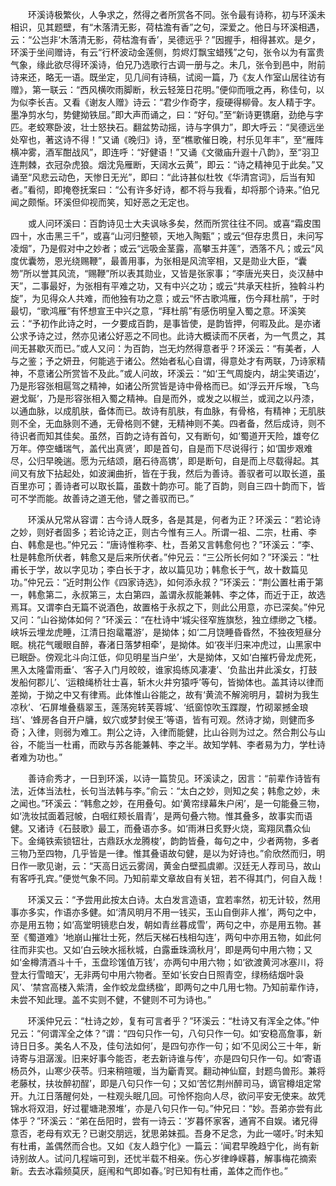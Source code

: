 <!-- { "loadSidebar": true } -->
　　环溪诗极繁伙，人争求之，然得之者所赏各不同。张令最有诗称，初与环溪未相识，见其题壁，有“木落清无影，荷枯澹有香”之句，深爱之。他日与环溪相遇，云：“公岂非‘木落清无影，荷枯澹有香’，吴德远乎？”因握手，相得甚欢。是夕，环溪于坐间赠诗，有云“行杯波动金莲侧，剪烬灯飘宝蜡残”之句，张令以为有富贵气象，缘此欲尽得环溪诗，伯兄乃选歌行古调一册与之。未几，张令到邑中，附前诗来还，略无一语。既坐定，见几间有诗稿，试阅一篇，乃《友人作室山居往访有赠》，第一联云：“西风横吹雨脚断，秋云轻笼日花明。”便仰而哦之再，称佳句，以为似李长吉。又看《谢友人赠》诗云：“君少作奇字，瘦硬得柳骨。友人精于字。墨净剪水匀，势健拗铁屈。”即大声而诵之，曰：“好句。”至“新诗更镌磨，劲绝与字匹。老蛟寒卧波，壮士怒抉石。翻盆势动摇，诗与字俱力”，即大呼云：“吴德远坐处窄也，著这诗不得！”又诵《晚归》诗，至“樵歌催日晚，村乐见年丰”，至“雁阵横冲雾，酒军酣战风”，即连呼：“好健语！”又诵《文徽庙升遐十八韵》，至“羽卫连荆棘，衣冠杂虎狼。烟沈凫雁断，天阔水云黄”，即云：“诗之精神见于此矣。”又诵至“风悲云动色，天惨日无光”，即曰：“此诗甚似杜牧《华清宫词》，后当有知者。”看彻，即掩卷抚案曰：“公有许多好诗，都不将与我看，却将那个诗来。”伯兄闻之颇惭。环溪但仰视而笑，知好恶之无定也。

　　或人问环溪曰：百韵诗见士大夫讽咏多矣，然而所赏往往不同。或喜“霜皮围四十，水击黑三千”，或喜“山河归整顿，天地入陶甄”；或云“但存忠贯日，未问写凌烟”，乃是假对中之妙者；或云“远吸金茎露，高攀玉井莲”，洒落不凡；或云“风度优囊笏，恩光绕赐鞭”，最善用事，为张相是风流宰相，又是勋业大臣，“囊笏”所以誉其风流，“赐鞭”所以表其勋业，又皆是张家事；“李唐光夹日，炎汉赫中天”，二事最好，为张相有平难之功，又有中兴之功；或云“共承天柱折，独斡斗杓旋”，为见得众人共难，而他独有功之意；或云“怀古歌鸿雁，伤今拜杜鹃”，于时最切，“歌鸿雁”有怀想宣王中兴之意，“拜杜鹃”有感伤明皇入蜀之意。环溪笑云：“予初作此诗之时，一夕要成百韵，是事皆使，是韵皆押，何暇及此。是亦诸公求予诗之过，然亦见诸公好恶之不同也。此诗大概读而不厌者，为一气贯之，其间无甚歇灭而已。”或人又问：为百韵，岂无灼然得意者乎？环溪云：“有美者，人与之鉴；予之妍丑，何能逃于诸公。然始者私心自谓，得意处才有两联，乃诗家精神，不意诸公所赏皆不及此。”或人问故，环溪云：“如‘王气周旋内，胡尘笑语边’，乃是形容张相扈驾之精神，如诸公所赏皆是诗中骨格而已。如‘浮云开斥堠，飞鸟避戈鋋’，乃是形容张相入蜀之精神。自是而外，或发之以椒兰，或润之以丹漆，以通血脉，以成肌肤，备体而已。故诗有肌肤，有血脉，有骨格，有精神；无肌肤则不全，无血脉则不通，无骨格则不健，无精神则不美。四者备，然后成诗，则不待识者而知其佳矣。虽然，百韵之诗有首句，又有断句，如‘蜀道开天险，雄夸亿万年。停空蟠瑞气，盖代出真贤’，即是首句，自是而下尽说得行；如‘国步艰难尽，公归早晚遄。愿为元结颂，磨石待高镌’，即是断句，自是而上尽载得起。其间又有放下拈起处，如波澜曲折，皆在于我，然后为善诗。善驭者可以取长道，虽百里亦可；善诗者可以取长篇，虽数十韵亦可。能了百韵，则自三四十韵而下，皆可不学而能。故善诗之道无他，譬之善驭而已。”

　　环溪从兄常从容谓：古今诗人既多，各是其是，何者为正？环溪云：“若论诗之妙，则好者固多；若论诗之正，则古今惟有三人。所谓一祖、二宗，杜甫、李白、韩愈是也。”仲兄云：“唐诗惟称李、杜，吾弟又言韩愈何也？”环溪云：“李、杜是韩愈所伏者，韩愈又是后来所伏者。”仲兄云：“三公所长何如？”环溪云：“杜甫长于学，故以字见功；李白长于才，故以篇见功；韩愈长于气，故十数篇见功。”仲兄云：“近时荆公作《四家诗选》，如何添永叔？”环溪云：“荆公置杜甫于第一，韩愈第二，永叔第三，太白第四，盖谓永叔能兼韩、李之体，而近于正，故选焉耳。又谓李白无篇不说酒色，故置格于永叔之下，则此公用意，亦已深矣。”仲兄又问：“山谷拗体如何？”环溪云：“在杜诗中‘城尖径窄旌旗愁，独立缥缈之飞楼。峡坼云埋龙虎睡，江清日抱鼋鼍游’，是拗体；如‘二月饶睡昏昏然，不独夜短昼分眠。桃花气暖眼自醉，春渚日落梦相牵’，是拗体。如‘夜半归来冲虎过，山黑家中已眠卧。傍观北斗向江低，仰见明星当户坐’，大是拗体，又如‘白摧朽骨龙虎死，黑入太隆雷雨垂’、‘客子入门月皎皎，谁家捣练风凄凄’、‘负盐出井此溪女，打鼓发船何郡儿’、‘运粮绳桥壮士喜，斩木火井穷猿呼’等句，皆拗体也。盖其诗以律而差拗，于拗之中又有律焉。此体惟山谷能之，故有‘黄流不解涴明月，碧树为我生凉秋’、‘石屏堆叠翡翠玉，莲荡宛转芙蓉城’、‘纸窗惊吹玉蹀躞，竹砌翠撼金琅珰’、‘蜂房各自开户牗，蚁穴或梦封侯王’等语，皆有可观。然诗才拗，则健而多奇；入律，则弱为难工。荆公之诗，入律而能健，比山谷则为过之。然合荆公与山谷，不能当一杜甫，而欧与苏各能兼韩、李之半。故知学韩、李者易为力，学杜诗者难为功也。”

　　善诗俞秀才，一日到环溪，以诗一篇贽见。环溪读之，因言：“前辈作诗皆有法，近体当法杜，长句当法韩与李。”俞云：“太白之妙，则知之矣；韩愈之妙，未之闻也。”环溪云：“韩愈之妙，在用叠句。如‘黄帘绿幕朱户闲’，是一句能叠三物，如‘洗妆拭面着冠帔，白咽红颊长眉青’，是两句叠六物。惟其叠多，故事实而语健。又诸诗《石鼓歌》最工，而叠语亦多。如‘雨淋日炙野火烧，鸾翔凤翥众仙下。金绳铁索锁钮壮，古鼎跃水龙腾梭’，韵韵皆叠，每句之中，少者两物，多者三物乃至四物，几乎皆是一律。惟其叠语故句健，是以为好诗也。”俞欣然而归，明日作一歌见谢，云：“天高日远云雾阔，黄金白壁孤虞卿。汉廷无人荐司马，故山有客呼孔宾。”便觉气象不同。乃知前辈文章故自有关钮，若不得其门，何自入哉！

　　环溪又云：“予尝用此按太白诗。太白发言造语，宜若率然，初无计较，然用事亦多实，作语亦多健。如‘清风明月不用一钱买，玉山自倒非人推’，两句之中，亦是用五物；如‘高堂明镜悲白发，朝如青丝暮成雪’，两句之中，亦是用五物。甚至《蜀道难》‘地崩山摧壮士死，然后天梯石栈相勾连’，两句中亦用五物，如此何往而非实也。又如‘白云映水摇秋城，白露垂珠滴秋月’，即是两句中用六物；又如‘金樽清酒斗十千，玉盘珍馐值万钱’，亦两句中用六物；如‘欲渡黄河冰塞川，将登太行雪暗天’，无非两句中用六物者。至如‘长安白日照青空，绿杨结烟叶袅风’、‘禁宫高楼入紫清，金作蛟龙盘绣楹’，即两句之中几用七物。乃知前辈作诗，未尝不知此理。盖不实则不健，不健则不可为诗也。”

　　环溪仲兄云：“杜诗之妙，复有可言者乎？”环溪云：“杜诗又有浑全之体。”仲兄云：“何谓浑全之体？”谓：“四句只作一句，八句只作一句。如‘安稳高詹事，新诗日日多。美名人不及，佳句法如何’，是四句亦作一句；如‘不见闵公三十年，新诗寄与泪潺湲。旧来好事今能否，老去新诗谁与传’，亦是四句只作一句。如‘寄语杨员外，山寒少茯苓。归来稍暄暖，当为斸青冥。翻动神仙窟，封题鸟兽形。兼将老藤杖，扶妆醉初酲’，即是八句只作一句；又如‘苦忆荆州醉司马，谪官樽俎定常开。九江日落醒何处，一柱观头眠几回。可怜怀抱向人尽，欲问平安无使来。故凭锦水将双泪，好过瞿塘滟滪堆’，亦是八句只作一句。”仲兄曰：“妙。吾弟亦尝有此体乎？”环溪云：“弟在岳阳时，尝有一诗云：‘岁暮怀家客，通宵不自娱。诸兄得意否，老母有欢无？已谢交朋远，犹思弟妹孤。吾身不足念，为此一嗟吁。’时未知有杜甫，盖偶然而合也。又如《友人趋宁化》一篇云：‘闻君早晚趋宁化，尚有新诗别故人。试问几程端可到，还忧半载不相亲。伤心岁律峥嵘暮，解事梅花摘索新。去去冰霜频莫厌，庭闱和气即如春。’时已知有杜甫，盖体之而作也。”

